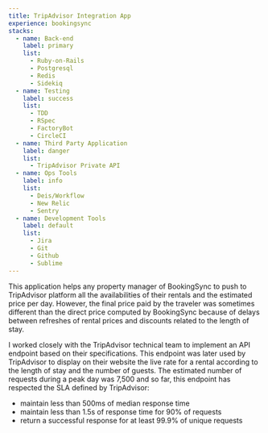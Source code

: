 ```yaml
---
title: TripAdvisor Integration App
experience: bookingsync
stacks:
  - name: Back-end
    label: primary
    list:
      - Ruby-on-Rails
      - Postgresql
      - Redis
      - Sidekiq
  - name: Testing
    label: success
    list:
      - TDD
      - RSpec
      - FactoryBot
      - CircleCI
  - name: Third Party Application
    label: danger
    list:
      - TripAdvisor Private API
  - name: Ops Tools
    label: info
    list:
      - Deis/Workflow
      - New Relic
      - Sentry
  - name: Development Tools
    label: default
    list:
      - Jira
      - Git
      - Github
      - Sublime
---
```

This application helps any property manager of BookingSync to push to TripAdvisor platform all the availabilities of their rentals and the estimated price per day.
However, the final price paid by the traveler was sometimes different than the direct price computed by BookingSync because of delays between refreshes of rental prices and discounts related to the length of stay.

I worked closely with the TripAdvisor technical team to implement an API endpoint based on their specifications. This endpoint was later used by TripAdvisor to display on their website the live rate for a rental according to the length of stay and the number of guests. The estimated number of requests during a peak day was 7,500 and so far, this endpoint has respected the SLA defined by TripAdvisor:
- maintain less than 500ms of median response time
- maintain less than 1.5s of response time for 90% of requests
- return a successful response for at least 99.9% of unique requests
